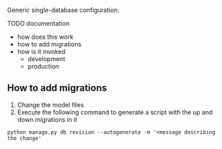 Generic single-database configuration.

TODO documentation
- how does this work
- how to add migrations
- how is it invoked
  - development
  - production
  
## How to add migrations

1. Change the model files
1. Execute the following command to generate a script with the up and down migrations in it
```shell script
python manage.py db revision --autogenerate -m '<message describing the change'
``` 
